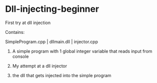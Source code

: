 # Dll-injecting-beginner
First try at dll injection


Contains:

SimpleProgram.cpp | dllmain.dll | injector.cpp

1. A simple program with 1 global integer variable that reads input from console

2. My attempt at a dll injector

3. the dll that gets injected into the simple program
